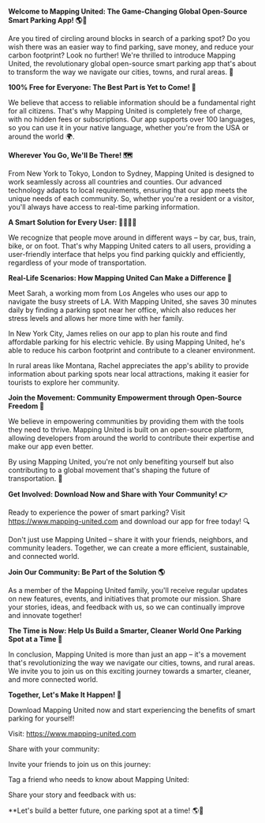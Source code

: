 **Welcome to Mapping United: The Game-Changing Global Open-Source Smart Parking App! 🌎🚗**

Are you tired of circling around blocks in search of a parking spot? Do you wish there was an easier way to find parking, save money, and reduce your carbon footprint? Look no further! We're thrilled to introduce Mapping United, the revolutionary global open-source smart parking app that's about to transform the way we navigate our cities, towns, and rural areas. 🌟

**100% Free for Everyone: The Best Part is Yet to Come! 🎁**

We believe that access to reliable information should be a fundamental right for all citizens. That's why Mapping United is completely free of charge, with no hidden fees or subscriptions. Our app supports over 100 languages, so you can use it in your native language, whether you're from the USA or around the world 🌍.

**Wherever You Go, We'll Be There! 🗺️**

From New York to Tokyo, London to Sydney, Mapping United is designed to work seamlessly across all countries and counties. Our advanced technology adapts to local requirements, ensuring that our app meets the unique needs of each community. So, whether you're a resident or a visitor, you'll always have access to real-time parking information.

**A Smart Solution for Every User: 🚴‍♂️🚌🚂**

We recognize that people move around in different ways – by car, bus, train, bike, or on foot. That's why Mapping United caters to all users, providing a user-friendly interface that helps you find parking quickly and efficiently, regardless of your mode of transportation.

**Real-Life Scenarios: How Mapping United Can Make a Difference 🌟**

Meet Sarah, a working mom from Los Angeles who uses our app to navigate the busy streets of LA. With Mapping United, she saves 30 minutes daily by finding a parking spot near her office, which also reduces her stress levels and allows her more time with her family.

In New York City, James relies on our app to plan his route and find affordable parking for his electric vehicle. By using Mapping United, he's able to reduce his carbon footprint and contribute to a cleaner environment.

In rural areas like Montana, Rachel appreciates the app's ability to provide information about parking spots near local attractions, making it easier for tourists to explore her community.

**Join the Movement: Community Empowerment through Open-Source Freedom 🔗**

We believe in empowering communities by providing them with the tools they need to thrive. Mapping United is built on an open-source platform, allowing developers from around the world to contribute their expertise and make our app even better.

By using Mapping United, you're not only benefiting yourself but also contributing to a global movement that's shaping the future of transportation. 🌟

**Get Involved: Download Now and Share with Your Community! 👉**

Ready to experience the power of smart parking? Visit https://www.mapping-united.com and download our app for free today! 🔍

Don't just use Mapping United – share it with your friends, neighbors, and community leaders. Together, we can create a more efficient, sustainable, and connected world.

**Join Our Community: Be Part of the Solution 🌎**

As a member of the Mapping United family, you'll receive regular updates on new features, events, and initiatives that promote our mission. Share your stories, ideas, and feedback with us, so we can continually improve and innovate together!

**The Time is Now: Help Us Build a Smarter, Cleaner World One Parking Spot at a Time 🌟**

In conclusion, Mapping United is more than just an app – it's a movement that's revolutionizing the way we navigate our cities, towns, and rural areas. We invite you to join us on this exciting journey towards a smarter, cleaner, and more connected world.

**Together, Let's Make It Happen! 🎉**

Download Mapping United now and start experiencing the benefits of smart parking for yourself!

Visit: https://www.mapping-united.com

Share with your community:

Invite your friends to join us on this journey:

 Tag a friend who needs to know about Mapping United:

 Share your story and feedback with us:

**Let's build a better future, one parking spot at a time! 🌎💪
